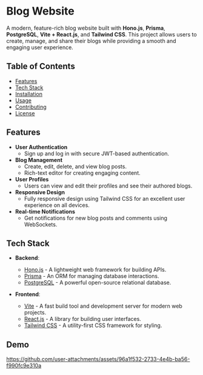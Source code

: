 # Blog Website  

A modern, feature-rich blog website built with **Hono.js**, **Prisma**, **PostgreSQL**, **Vite + React.js**, and **Tailwind CSS**. This project allows users to create, manage, and share their blogs while providing a smooth and engaging user experience.  

## Table of Contents  

- [Features](#features)  
- [Tech Stack](#tech-stack)  
- [Installation](#installation)  
- [Usage](#usage)  
- [Contributing](#contributing)  
- [License](#license)  

## Features  

- **User Authentication**  
  - Sign up and log in with secure JWT-based authentication.  
- **Blog Management**  
  - Create, edit, delete, and view blog posts.  
  - Rich-text editor for creating engaging content.  
- **User Profiles**  
  - Users can view and edit their profiles and see their authored blogs.  
- **Responsive Design**  
  - Fully responsive design using Tailwind CSS for an excellent user experience on all devices.  
- **Real-time Notifications**  
  - Get notifications for new blog posts and comments using WebSockets.  

## Tech Stack  

- **Backend**:   
  - [Hono.js](https://hono.dev/) - A lightweight web framework for building APIs.  
  - [Prisma](https://www.prisma.io/) - An ORM for managing database interactions.  
  - [PostgreSQL](https://www.postgresql.org/) - A powerful open-source relational database.  

- **Frontend**:   
  - [Vite](https://vitejs.dev/) - A fast build tool and development server for modern web projects.  
  - [React.js](https://reactjs.org/) - A library for building user interfaces.  
  - [Tailwind CSS](https://tailwindcss.com/) - A utility-first CSS framework for styling.

## Demo


https://github.com/user-attachments/assets/96a1f532-2733-4e4b-ba56-f990fc9e310a



